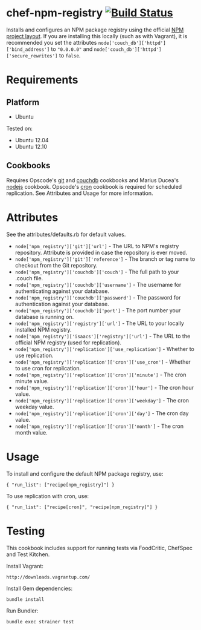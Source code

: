 chef-npm-registry [![Build Status](https://travis-ci.org/coryroloff/chef-npm-registry.png?branch=master)](https://travis-ci.org/coryroloff/chef-npm-registry)
===========

Installs and configures an NPM package registry using the official [NPM project layout](https://github.com/isaacs/npmjs.org). If you are installing this locally (such as with Vagrant), it is recommended you set the attributes `node['couch_db']['httpd']['bind_address']` to `"0.0.0.0"` and `node['couch_db']['httpd']['secure_rewrites']` to `false`.

Requirements
============

Platform
--------

* Ubuntu

Tested on:

* Ubuntu 12.04
* Ubuntu 12.10

Cookbooks
---------

Requires Opscode's [git](http://community.opscode.com/cookbooks/git) and [couchdb](http://community.opscode.com/cookbooks/couchdb) cookbooks and Marius Ducea's [nodejs](http://community.opscode.com/cookbooks/nodejs) cookbook. Opscode's [cron](http://community.opscode.com/cookbooks/cron) cookbook is required for scheduled replication. See Attributes and Usage for more information.

Attributes
==========

See the attributes/defaults.rb for default values.

* `node['npm_registry']['git']['url']` - The URL to NPM's registry repository. Attribute is provided in case the repository is ever moved.
* `node['npm_registry']['git']['reference']` - The branch or tag name to checkout from the Git repository.
* `node['npm_registry']['couchdb']['couch']` - The full path to your .couch file.
* `node['npm_registry']['couchdb']['username']` - The username for authenticating against your database.
* `node['npm_registry']['couchdb']['password']` - The password for authentication against your database.
* `node['npm_registry']['couchdb']['port']` - The port number your database is running on.
* `node['npm_registry']['registry']['url']` - The URL to your locally installed NPM registry.
* `node['npm_registry']['isaacs']['registry']['url']` - The URL to the official NPM registry (used for replication).
* `node['npm_registry']['replication']['use_replication']` - Whether to use replication.
* `node['npm_registry']['replication']['cron']['use_cron']` - Whether to use cron for replication.
* `node['npm_registry']['replication']['cron']['minute']` - The cron minute value.
* `node['npm_registry']['replication']['cron']['hour']` - The cron hour value.
* `node['npm_registry']['replication']['cron']['weekday']` - The cron weekday value.
* `node['npm_registry']['replication']['cron']['day']` - The cron day value.
* `node['npm_registry']['replication']['cron']['month']` - The cron month value.

Usage
=====

To install and configure the default NPM package registry, use:

`{ "run_list": ["recipe[npm_registry]"] }`

To use replication with cron, use:

`{ "run_list": ["recipe[cron]", "recipe[npm_registry]"] }`

Testing
=======

This cookbook includes support for running tests via FoodCritic, ChefSpec and Test Kitchen.

Install Vagrant:

	http://downloads.vagrantup.com/

Install Gem dependencies:

	bundle install

Run Bundler:

	bundle exec strainer test